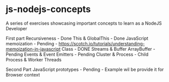 # js-nodejs-concepts
A series of exercises showcasing important concepts to learn as a NodeJS Developer

First part
Recursiveness - Done
This & GlobalThis - Done
JavaScript memoization - Pending - https://scotch.io/tutorials/understanding-memoization-in-javascript
Class - DONE
Streams & Buffer ArrayBuffer - Pending
Events & Event Emitters - Pending
Cluster & Process - 
Child Process & Worker Threads

Second Part
JavaScript prototypes - Pending - Example wil be provide it for Browser context
